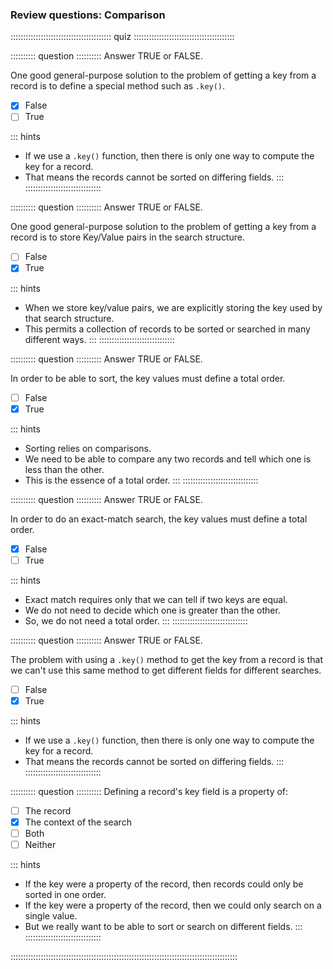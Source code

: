 
### Review questions: Comparison

:::::::::::::::::::::::::::::::::::::::: quiz ::::::::::::::::::::::::::::::::::::::::

:::::::::: question ::::::::::
Answer TRUE or FALSE.

One good general-purpose solution to the problem of getting a key from a record 
is to define a special method such as `.key()`.

- [x] False
- [ ] True

::: hints
- If we use a `.key()` function, then there is only one way to compute the key for a record.
- That means the records cannot be sorted on differing fields.
:::
::::::::::::::::::::::::::::::



:::::::::: question ::::::::::
Answer TRUE or FALSE.

One good general-purpose solution to the problem of getting a key from a record 
is to store Key/Value pairs in the search structure.

- [ ] False
- [x] True

::: hints
- When we store key/value pairs, we are explicitly storing the key used by that search structure.
- This permits a collection of records to be sorted or searched in many different ways.
:::
::::::::::::::::::::::::::::::



:::::::::: question ::::::::::
Answer TRUE or FALSE.

In order to be able to sort, the key values must define a total order.

- [ ] False
- [x] True

::: hints
- Sorting relies on comparisons.
- We need to be able to compare any two records and tell which one is less than the other.
- This is the essence of a total order.
:::
::::::::::::::::::::::::::::::



:::::::::: question ::::::::::
Answer TRUE or FALSE.

In order to do an exact-match search, the key values must define a total order.

- [x] False
- [ ] True

::: hints
- Exact match requires only that we can tell if two keys are equal.
- We do not need to decide which one is greater than the other.
- So, we do not need a total order.
:::
::::::::::::::::::::::::::::::



:::::::::: question ::::::::::
Answer TRUE or FALSE.

The problem with using a `.key()` method to get the key from a record 
is that we can't use this same method to get different fields for different searches.

- [ ] False
- [x] True

::: hints
- If we use a `.key()` function, then there is only one way to compute the key for a record.
- That means the records cannot be sorted on differing fields.
:::
::::::::::::::::::::::::::::::



:::::::::: question ::::::::::
Defining a record's key field is a property of:

- [ ] The record
- [x] The context of the search
- [ ] Both
- [ ] Neither

::: hints
- If the key were a property of the record, then records could only be sorted in one order.
- If the key were a property of the record, then we could only search on a single value.
- But we really want to be able to sort or search on different fields.
:::
::::::::::::::::::::::::::::::

::::::::::::::::::::::::::::::::::::::::::::::::::::::::::::::::::::::::::::::::::::::::::

